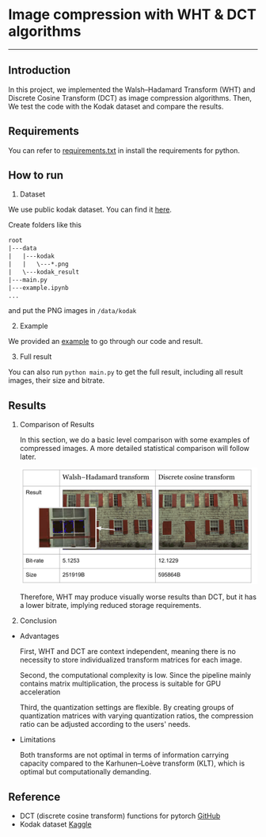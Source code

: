 # Image compression with WHT & DCT algorithms

---

## Introduction

In this project, we implemented the Walsh–Hadamard Transform (WHT) and Discrete Cosine Transform (DCT) as image 
compression algorithms. Then, We test the code with the Kodak dataset and compare the results.

## Requirements

You can refer to [requirements.txt](requirements.txt) in install the requirements for python.

## How to run

1. Dataset

We use public kodak dataset. You can find it [here](https://www.kaggle.com/datasets/sherylmehta/kodak-dataset/data). 

Create folders like this
```
root
|---data
|   |---kodak
|   |   \---*.png
|   \---kodak_result
|---main.py
|---example.ipynb
...
```
and put the PNG images in `/data/kodak`

2. Example

We provided an [example](example.ipynb) to go through our code and result.

3. Full result

You can also run `python main.py` to get the full result, including all result images, their size and bitrate.

## Results

1. Comparison of Results
    
   In this section, we do a basic level comparison with some examples of compressed images. A more detailed statistical comparison will follow later. 
  
   <img src="./resources/result.png" width="600"/>
  
   Therefore, WHT may produce visually worse results than DCT, but it has a lower bitrate, implying reduced storage requirements.

2. Conclusion
    
- Advantages

    First, WHT and DCT are context independent, meaning there is no necessity to store individualized transform matrices for each image. 
    
    Second, the computational complexity is low. Since the pipeline mainly contains matrix multiplication, the process is suitable for GPU acceleration
    
    Third, the quantization settings are flexible. By creating groups of quantization matrices with varying quantization ratios, the compression ratio can be adjusted according to the users' needs.

- Limitations

    Both transforms are not optimal in terms of information carrying capacity compared to the Karhunen–Loève transform (KLT), which is optimal but computationally demanding.

## Reference
- DCT (discrete cosine transform) functions for pytorch [GitHub](https://github.com/zh217/torch-dct.git)
- Kodak dataset [Kaggle](https://www.kaggle.com/datasets/sherylmehta/kodak-dataset/data)